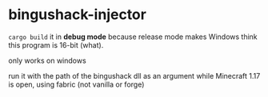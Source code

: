 # bingushack-injector

`cargo build` it in **debug mode** because release mode makes Windows think this program is 16-bit (what).

only works on windows

run it with the path of the bingushack dll as an argument while Minecraft 1.17 is open, using fabric (not vanilla or forge)

